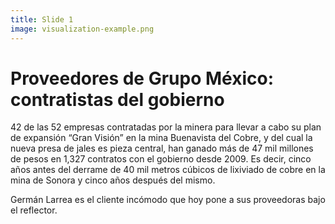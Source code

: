 ```yaml
---
title: Slide 1
image: visualization-example.png
---
```


# Proveedores de Grupo México: contratistas del gobierno

42 de las 52 empresas contratadas por la minera para llevar a cabo su plan de expansión “Gran Visión” en la mina Buenavista del Cobre, y del cual la nueva presa de jales es pieza central, han ganado más de 47 mil millones de pesos en 1,327 contratos con el gobierno desde 2009. Es decir, cinco años antes del derrame de 40 mil metros cúbicos de lixiviado de cobre en la mina de Sonora y cinco años después del mismo. 

Germán Larrea es el cliente incómodo que hoy pone a sus proveedoras bajo el reflector.
